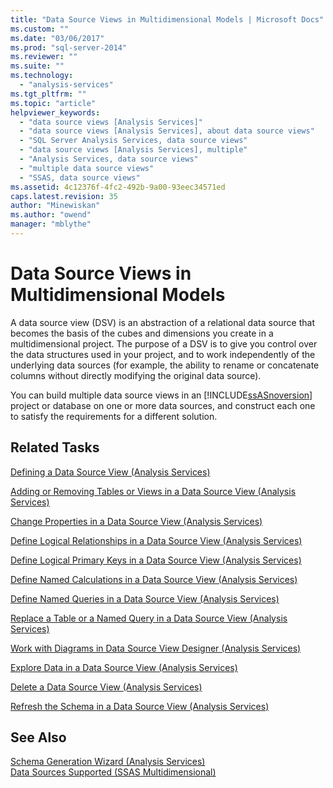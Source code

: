 ```yaml
---
title: "Data Source Views in Multidimensional Models | Microsoft Docs"
ms.custom: ""
ms.date: "03/06/2017"
ms.prod: "sql-server-2014"
ms.reviewer: ""
ms.suite: ""
ms.technology: 
  - "analysis-services"
ms.tgt_pltfrm: ""
ms.topic: "article"
helpviewer_keywords: 
  - "data source views [Analysis Services]"
  - "data source views [Analysis Services], about data source views"
  - "SQL Server Analysis Services, data source views"
  - "data source views [Analysis Services], multiple"
  - "Analysis Services, data source views"
  - "multiple data source views"
  - "SSAS, data source views"
ms.assetid: 4c12376f-4fc2-492b-9a00-93eec34571ed
caps.latest.revision: 35
author: "Minewiskan"
ms.author: "owend"
manager: "mblythe"
---
```

# Data Source Views in Multidimensional Models
  A data source view (DSV) is an abstraction of a relational data source that becomes the basis of the cubes and dimensions you create in a multidimensional project. The purpose of a DSV is to give you control over the data structures used in your project, and to work independently of the underlying data sources (for example, the ability to rename or concatenate columns without directly modifying the original data source).  
  
 You can build multiple data source views in an [!INCLUDE[ssASnoversion](../includes/ssasnoversion-md.md)] project or database on one or more data sources, and construct each one to satisfy the requirements for a different solution.  
  
## Related Tasks  
 [Defining a Data Source View &#40;Analysis Services&#41;](../../2014/analysis-services/defining-a-data-source-view-analysis-services.md)  
  
 [Adding or Removing Tables or Views in a Data Source View &#40;Analysis Services&#41;](multidimensional-models/adding-or-removing-tables-or-views-in-a-data-source-view-analysis-services.md)  
  
 [Change Properties in a Data Source View &#40;Analysis Services&#41;](../../2014/analysis-services/change-properties-in-a-data-source-view-analysis-services.md)  
  
 [Define Logical Relationships in a Data Source View &#40;Analysis Services&#41;](../../2014/analysis-services/define-logical-relationships-in-a-data-source-view-analysis-services.md)  
  
 [Define Logical Primary Keys in a Data Source View &#40;Analysis Services&#41;](../../2014/analysis-services/define-logical-primary-keys-in-a-data-source-view-analysis-services.md)  
  
 [Define Named Calculations in a Data Source View &#40;Analysis Services&#41;](../../2014/analysis-services/define-named-calculations-in-a-data-source-view-analysis-services.md)  
  
 [Define Named Queries in a Data Source View &#40;Analysis Services&#41;](../../2014/analysis-services/define-named-queries-in-a-data-source-view-analysis-services.md)  
  
 [Replace a Table or a Named Query in a Data Source View &#40;Analysis Services&#41;](../../2014/analysis-services/replace-a-table-or-a-named-query-in-a-data-source-view-analysis-services.md)  
  
 [Work with Diagrams in Data Source View Designer &#40;Analysis Services&#41;](../../2014/analysis-services/work-with-diagrams-in-data-source-view-designer-analysis-services.md)  
  
 [Explore Data in a Data Source View &#40;Analysis Services&#41;](../../2014/analysis-services/explore-data-in-a-data-source-view-analysis-services.md)  
  
 [Delete a Data Source View &#40;Analysis Services&#41;](../../2014/analysis-services/delete-a-data-source-view-analysis-services.md)  
  
 [Refresh the Schema in a Data Source View &#40;Analysis Services&#41;](../../2014/analysis-services/refresh-the-schema-in-a-data-source-view-analysis-services.md)  
  
## See Also  
 [Schema Generation Wizard &#40;Analysis Services&#41;](../../2014/analysis-services/schema-generation-wizard-analysis-services.md)   
 [Data Sources Supported &#40;SSAS Multidimensional&#41;](../../2014/analysis-services/data-sources-supported-ssas-multidimensional.md)  
  
  